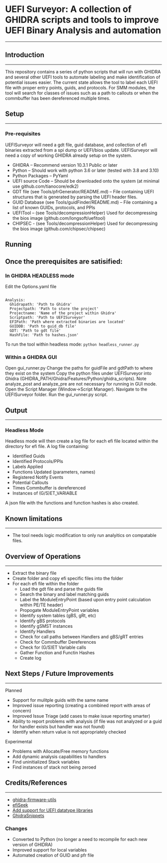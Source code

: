 # UEFI Surveyor: A collection of GHIDRA scripts and tools to improve UEFI Binary Analysis and automation
---
## Introduction
---
This repository contains a series of python scripts that will run with GHIDRA and several other UEFI tools to automate labeling and make identification of potential issues easier.
The current state allows the tool to label each UEFI file with proper entry points, guids, and protocols.  For SMM modules, the tool will search for classes of issues such as a path to callouts or when the commbuffer has been dereferenced multiple times.

## Setup
---
### Pre-requisites
UEFISurveyor will need a gdt file, guid database, and collection of efi binaries extracted from a spi dump or UEFI/bios update.  UEFISurveyor will need a copy of working GHIDRA already setup on the system.

  - GHIDRA – Recommend version 10.3.1 Public or later
  - Python – Should work with python 3.6 or later (tested with 3.8 and 3.10)
  - Python Packages – PyYaml
  - UEFI source Code – Should be downloaded onto the system (at minimal use github.com/tianocore/edk2)
  - GDT file (see Tools/pfrGenerator/README.md) – File containing UEFI structures that is generated by parsing the UEFI header files.
  - GUID Database (see Tools/guidFinder/README.md) – File containing a list of known GUIDs, protocols, and PPIs
  - UEFITool – (see Tools/decompressionHelper) Used for decompressing the bios image (github.com/longsoft/uefitool)
  - CHIPSEC - (see Tools/decompressionHelper) Used for decompressing the bios image (github.com/chipsec/chipsec)

## Running
Once the prerequisites are satisified:
---
### In GHIDRA HEADLESS mode
Edit the Options.yaml file
```

Analysis:
  Ghidrapath: 'Path to Ghidra'
  Projectpath: 'Path to store the project'
  Projectname: 'Name of the project within Ghidra'
  Scriptpath: 'Path to UEFISurveyor'
  EFIPath: 'Path where extracted binaries are located'
  GUIDDB: 'Path to guid_db file'
  GDT: 'Path to gdt file'
  HashFile: 'Path to hashes.json'

```
To run the tool within headless mode:
`python headless_runner.py`

### Within a GHIDRA GUI
Open gui_runner.py
  Change the paths for guidFile and gdtPath to where they exist on the system
Copy the python files under UEFISurveyor into Ghidra (GHIDRA_PATH/Ghidra/Features/Python/ghidra_scripts).  Note analyze_post and analyze_pre are not necessary for running in GUI mode.
Open the Script Manager (Window->Script Manager). Navigate to the UEFISurveyor folder.  Run the gui_runner.py script.

## Output
---
### Headless Mode
Headless mode will then create a log file for each efi file located within the directory for efi file.  A log file containing:
  - Identified Guids
  - Identified Protocols/PPIs
  - Labels Applied
  - Functions Updated (parameters, names)
  - Registered Notify Events
  - Potential Callouts
  - Times Commbuffer is dereferenced
  - Instances of (G/S)ET_VARIABLE

A json file with the functions and function hashes is also created.

## Known limitations
---
  - The tool needs logic modification to only run analyitics on compatable files.


## Overview of Operations
---
  - Extract the binary file
  - Create folder and copy efi specific files into the folder
  - For each efi file within the folder
    -  Load the gdt file and parse the guids file
    -  Search the binary and label matching guids
    -  Label the ModuleEntryPoint (based upon entry point calculation within PE/TE header)
    -  Propogate ModuleEntryPoint variables
    -  Identify system tables (gBS, gRt, etc)
    -  Identify gBS protocols
    -  Identify gSMST instances
    -  Identify Handlers
    -  Check for call paths between Handlers and gBS/gRT entries
    -  Check for Commbuffer Dereferences
    -  Check for (G/S)ET Variable calls
    -  Gather Function and Functin Hashes
    -  Create log

## Next Steps / Future Improvements
---
  Planned
  - Support for mulitple guids with the same name
  - Improved issue reporting (creating a combined report with areas of concern)
  - Improved Issue Triage (add cases to make issue reporting smarter)
  - Ability to report problems with analysis (if file was not analyzed or a guid for handler exists but handler was not found)
  - Identify when return value is not appropriately checked

  Experimental
  - Problems with Allocate/Free memory functions
  - Add dynamic analysis capabilities to handlers
  - Find uninitialized Stack variables
  - Find instances of stack not being zeroed


## Credits/References
---
  - [ghidra-firmware-utils](https://github.com/al3xtjames/ghidra-firmware-utils)
  - [efiSeek](https://github.com/DSecurity/efiSeek)
  - [Add support for UEFI datatype libraries](https://github.com/NationalSecurityAgency/ghidra/pull/501#issuecomment-498374810)
  - [GhidraSnippets](https://github.com/HackOvert/GhidraSnippets)

### Changes
  - Converted to Python (no longer a need to recompile for each new version of GHIDRA)
  - Improved support for local variables
  - Automated creation of GUID and pfr file



